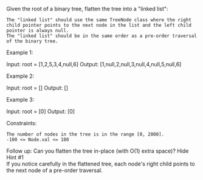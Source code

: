 Given the root of a binary tree, flatten the tree into a "linked list":

    The "linked list" should use the same TreeNode class where the right child pointer points to the next node in the list and the left child pointer is always null.
    The "linked list" should be in the same order as a pre-order traversal of the binary tree.

 

Example 1:

Input: root = [1,2,5,3,4,null,6]
Output: [1,null,2,null,3,null,4,null,5,null,6]

Example 2:

Input: root = []
Output: []

Example 3:

Input: root = [0]
Output: [0]

 

Constraints:

    The number of nodes in the tree is in the range [0, 2000].
    -100 <= Node.val <= 100

 
Follow up: Can you flatten the tree in-place (with O(1) extra space)?
   Hide Hint #1  
If you notice carefully in the flattened tree, each node's right child points to the next node of a pre-order traversal.
